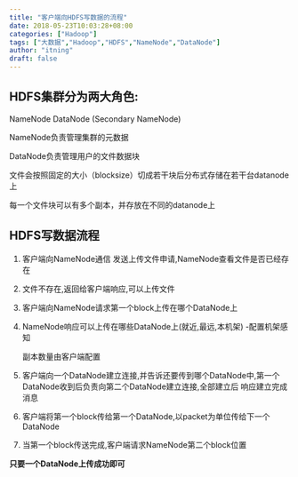 ```yaml
---
title: "客户端向HDFS写数据的流程"
date: 2018-05-23T10:03:28+08:00
categories: ["Hadoop"]
tags: ["大数据","Hadoop","HDFS","NameNode","DataNode"]
author: "itning"
draft: false
---
```

## HDFS集群分为两大角色:

NameNode DataNode (Secondary NameNode)

NameNode负责管理集群的元数据

DataNode负责管理用户的文件数据块

文件会按照固定的大小（blocksize）切成若干块后分布式存储在若干台datanode上

每一个文件块可以有多个副本，并存放在不同的datanode上
<!--more-->
## HDFS写数据流程

1. 客户端向NameNode通信 发送上传文件申请,NameNode查看文件是否已经存在

2. 文件不存在,返回给客户端响应,可以上传文件

3. 客户端向NameNode请求第一个block上传在哪个DataNode上

4. NameNode响应可以上传在哪些DataNode上(就近,最远,本机架) -配置机架感知

   副本数量由客户端配置

5. 客户端向一个DataNode建立连接,并告诉还要传到哪个DataNode中,第一个DataNode收到后负责向第二个DataNode建立连接,全部建立后 响应建立完成消息

6. 客户端将第一个block传给第一个DataNode,以packet为单位传给下一个DataNode

7. 当第一个block传送完成,客户端请求NameNode第二个block位置

**只要一个DataNode上传成功即可**


